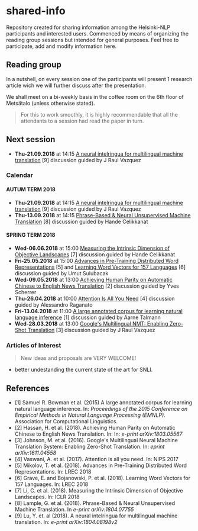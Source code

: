 # shared-info
Repository created for sharing information among the Helsinki-NLP participants and interested users.
Commenced by means of organizing the reading group sessions but intended for general purposes. Feel free to participate, add and modify information here.

## Reading group
In a nutshell, on every session one of the participants will present 1 research article wich we will further discuss after the presentation. 

We shall meet on a bi-weekly basis in the coffee room on the 6th floor of Metsätalo (unless otherwise stated). 

> For this to work smoothly, it is highly recommendable that all the attendants to a session had read the paper in turn.

## Next session  

- **Thu-21.09.2018** at 14:15 [A neural intelringua for multilingual machine translation](https://arxiv.org/dpf/1804.08198v2.pdf) [9] discussion guided by J Raul Vazquez

### Calendar

#### AUTUM TERM 2018
- **Thu-21.09.2018** at 14:15 [A neural intelringua for multilingual machine translation](https://arxiv.org/dpf/1804.08198v2.pdf) [9] discussion guided by J Raul Vazquez
- **Thu-13.09.2018** at 14:15 [Phrase-Based & Neural Unsupervised Machine Translation](https://arxiv.org/pdf/1804.07755.pdf) [8] discussion guided by Hande Celikkanat

#### SPRING TERM 2018
- **Wed-06.06.2018** at 15:00 [Measuring the Intrinsic Dimension of Objective Landscapes](https://arxiv.org/pdf/1804.08838.pdf) [7] discussion guided by Hande Celikkanat
- **Fri-25.05.2018** at 15:00 [Advances in Pre-Training Distributed Word Representations](http://www.lrec-conf.org/proceedings/lrec2018/pdf/721.pdf) [5] and [Learning Word Vectors for 157 Languages](http://www.lrec-conf.org/proceedings/lrec2018/pdf/627.pdf) [6] discussion guided by Umut Sulubacak
- **Wed-09.05.2018** at 13:00 [Achieving Human Parity on Automatic Chinese to English News Translation](https://www.microsoft.com/en-us/research/uploads/prod/2018/03/final-achieving-human.pdf) [2] discussion guided by Yves Scherrer
- **Thu-26.04.2018** at 10:00 [Attention Is All You Need](https://arxiv.org/pdf/1706.03762.pdf) [4] discussion guided by Alessandro Raganato
- **Fri-13.04.2018** at 11:00 [A large annotated corpus for learning natural language inference](https://nlp.stanford.edu/pubs/snli_paper.pdf) [1] discussion guided by Aarne Talmann
- **Wed-28.03.2018** at 13:00 [Google's Multilingual NMT: Enabling Zero-Shot Translation](https://arxiv.org/pdf/1611.04558.pdf) [3] discussion guided by J Raul Vazquez

### Articles of Interest 
> New ideas and proposals are VERY WELCOME!
- better undestanding the current state of the art for SNLI.

## References 
- [1] Samuel R. Bowman et al. (2015) A large annotated corpus for learning natural language inference. In: *Proceedings of the 2015 Conference on Empirical Methods in Natural Language Processing (EMNLP)*. Association for Computational Linguistics.
- [2] Hassan, H. et al. (2018). Achieving Human Parity on Automatic Chinese to English News Translation. In: In: *e-print arXiv:1803.05567*
- [3] Johnson, M. et al. (2016). Google's Multilingual Neural Machine Translation System: Enabling Zero-Shot Translation. In: *eprint arXiv:1611.04558*
- [4] Vaswani, A. et al. (2017). Attention is all you need. In: NIPS 2017
- [5] Mikolov, T. et al. (2018). Advances in Pre-Training Distributed Word Representations. In: LREC 2018
- [6] Grave, E. and Bojanowski, P. et al. (2018). Learning Word Vectors for 157 Languages. In: LREC 2018
- [7] Li, C. et al. (2018). Measuring the Intrinsic Dimension of Objective Landscapes. In: ICLR 2018
- [8] Lample, G. et al. (2018). Phrase-Based & Neural Unsupervised Machine Translation. In *e-print arXiv:1804.07755*
- [9] Lu, Y. et. al (2018). A neural intelringua for multilingual machine translation. In: *e-print arXiv:1804.08198v2*
